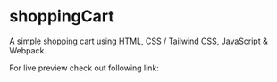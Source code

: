 # shoppingCart

A simple shopping cart using HTML, CSS / Tailwind CSS, JavaScript & Webpack.

For live preview check out following link:

